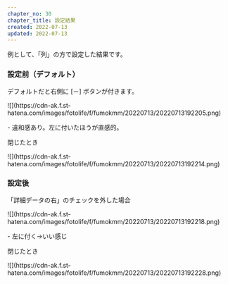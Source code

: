 ```yaml
---
chapter_no: 30
chapter_title: 設定結果
created: 2022-07-13
updated: 2022-07-13
---
```

例として、「列」の方で設定した結果です。

### 設定前（デフォルト）
デフォルトだと右側に [－] ボタンが付きます。
<p class="center size-10" markdown="span">
![](https://cdn-ak.f.st-hatena.com/images/fotolife/f/fumokmm/20220713/20220713192205.png)
</p>
- 違和感あり。左に付いたほうが直感的。

閉じたとき
<p class="center size-8" markdown="span">
![](https://cdn-ak.f.st-hatena.com/images/fotolife/f/fumokmm/20220713/20220713192214.png)
</p>

### 設定後
「詳細データの右」のチェックを外した場合
<p class="center size-10" markdown="span">
![](https://cdn-ak.f.st-hatena.com/images/fotolife/f/fumokmm/20220713/20220713192218.png)
</p>
- 左に付く→いい感じ

閉じたとき
<p class="center size-8" markdown="span">
![](https://cdn-ak.f.st-hatena.com/images/fotolife/f/fumokmm/20220713/20220713192228.png)
</p>






